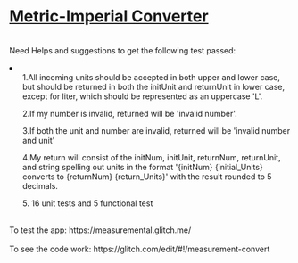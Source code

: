 # [Metric-Imperial Converter](https://www.freecodecamp.org/learn/quality-assurance/quality-assurance-projects/metric-imperial-converter)
<br> Need Helps and suggestions to get the following test passed:<br>
<li>
  <ol>1.All incoming units should be accepted in both upper and lower case, but should be returned in both the initUnit and returnUnit in lower case, except for liter, which should be represented as an uppercase 'L'.</ol>
  <ol>2.If my number is invalid, returned will be 'invalid number'.</ol>
  <ol>3.If both the unit and number are invalid, returned will be 'invalid number and unit'</ol>
  <ol>4.My return will consist of the initNum, initUnit, returnNum, returnUnit, and string spelling out units in the format '{initNum} {initial_Units} converts to {returnNum} {return_Units}' with the result rounded to 5 decimals.</ol>
  <ol>5. 16 unit tests and 5 functional test </ol>  
</li>
<br> To test the app: https://measuremental.glitch.me/</br>
<br> To see the code work: https://glitch.com/edit/#!/measurement-convert</br>
